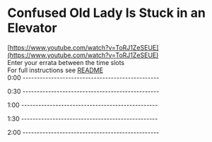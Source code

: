 # Confused Old Lady Is Stuck in an Elevator

[https://www.youtube.com/watch?v=ToRJ1ZeSEUE](https://www.youtube.com/watch?v=ToRJ1ZeSEUE)  
Enter your errata between the time slots  
For full instructions see [README](../../..#readme)  
0:00 ------------------------------------------------  




0:30 ------------------------------------------------  




1:00 ------------------------------------------------  




1:30 ------------------------------------------------  




2:00 ------------------------------------------------  




